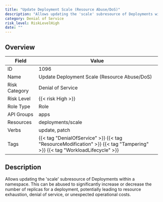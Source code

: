 ```yaml
---
title: "Update Deployment Scale (Resource Abuse/DoS)"
description: "Allows updating the 'scale' subresource of Deployments within a namespace. This can be abused to significantly increase or decrease the number of replicas for a deployment, potentially leading to resource exhaustion, denial of service, or unexpected operational costs."
category: Denial of Service
risk_level: RiskLevelHigh
date: ""
---
```


## Overview

| Field         | Value                                                                                                                    |
| ------------- | ------------------------------------------------------------------------------------------------------------------------ |
| ID            | 1096                                                                                                                     |
| Name          | Update Deployment Scale (Resource Abuse/DoS)                                                                             |
| Risk Category | Denial of Service                                                                                                        |
| Risk Level    | {{< risk High >}}                                                                                                        |
| Role Type     | Role                                                                                                                     |
| API Groups    | apps                                                                                                                     |
| Resources     | deployments/scale                                                                                                        |
| Verbs         | update, patch                                                                                                            |
| Tags          | {{< tag "DenialOfService" >}} {{< tag "ResourceModification" >}} {{< tag "Tampering" >}} {{< tag "WorkloadLifecycle" >}} |

## Description

Allows updating the 'scale' subresource of Deployments within a namespace. This can be abused to significantly increase or decrease the number of replicas for a deployment, potentially leading to resource exhaustion, denial of service, or unexpected operational costs.
